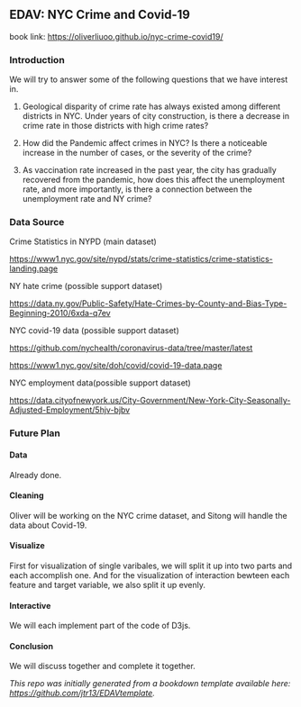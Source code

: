 ## EDAV: NYC Crime and Covid-19
book link: https://oliverliuoo.github.io/nyc-crime-covid19/

### Introduction
We will try to answer some of the following questions that we have interest in.

1. Geological disparity of crime rate has always existed among different districts in NYC. Under years of city construction, is there a decrease in crime rate in those districts with high crime rates?

2. How did the Pandemic affect crimes in NYC? Is there a noticeable increase in the number of cases, or the severity of the crime?

3. As vaccination rate increased in the past year, the city has gradually recovered from the pandemic, how does this affect the unemployment rate, and more importantly, is there a connection between the unemployment rate and NY crime?

### Data Source
Crime Statistics in NYPD (main dataset)

https://www1.nyc.gov/site/nypd/stats/crime-statistics/crime-statistics-landing.page

NY hate crime (possible support dataset)

https://data.ny.gov/Public-Safety/Hate-Crimes-by-County-and-Bias-Type-Beginning-2010/6xda-q7ev

NYC covid-19 data (possible support dataset)

https://github.com/nychealth/coronavirus-data/tree/master/latest

https://www1.nyc.gov/site/doh/covid/covid-19-data.page

NYC employment data(possible support dataset)

https://data.cityofnewyork.us/City-Government/New-York-City-Seasonally-Adjusted-Employment/5hjv-bjbv

### Future Plan
#### Data 
Already done.
#### Cleaning
Oliver will be working on the NYC crime dataset, and Sitong will handle the data about Covid-19.
#### Visualize
First for visualization of single varibales, we will split it up into two parts and each accomplish one.
And for the visualization of interaction bewteen each feature and target variable, we also split it up evenly.
#### Interactive
We will each implement part of the code of D3js.
#### Conclusion
We will discuss together and complete it together.

*This repo was initially generated from a bookdown template available here: https://github.com/jtr13/EDAVtemplate.*	




